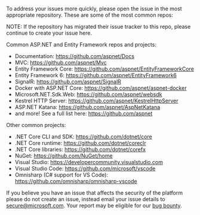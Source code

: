 To address your issues more quickly, please open the issue in the most appropriate repository. These are some of the most common repos:

NOTE: If the repository has migrated their issue tracker to this repo, please continue to create your issue here.

Common ASP.NET and Entity Framework repos and projects:

 - Documentation: https://github.com/aspnet/Docs
 - MVC: https://github.com/aspnet/Mvc
 - Entity Framework Core: https://github.com/aspnet/EntityFrameworkCore
 - Entity Framework 6: https://github.com/aspnet/EntityFramework6
 - SignalR: https://github.com/aspnet/SignalR
 - Docker with ASP.NET Core: https://github.com/aspnet/aspnet-docker
 - Microsoft.NET.Sdk.Web: https://github.com/aspnet/websdk
 - Kestrel HTTP Server: https://github.com/aspnet/KestrelHttpServer
 - ASP.NET Katana: https://github.com/aspnet/AspNetKatana
 - and more! See a full list here: https://github.com/aspnet

Other common projects:

 - .NET Core CLI and SDK: https://github.com/dotnet/core
 - .NET Core runtime: https://github.com/dotnet/coreclr
 - .NET Core libraries: https://github.com/dotnet/corefx
 - NuGet: https://github.com/NuGet/home
 - Visual Studio: https://developercommunity.visualstudio.com
 - Visual Studio Code: https://github.com/microsoft/vscode
 - Omnisharp (C# support for VS Code): https://github.com/omnisharp/omnisharp-vscode

If you believe you have an issue that affects the security of the platform please do not create an issue, instead email your issue details to secure@microsoft.com. Your report may be eligible for our [bug bounty](https://technet.microsoft.com/en-us/mt764065.aspx).
